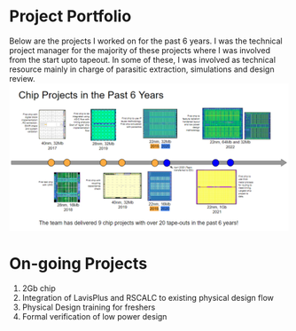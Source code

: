 # Project Portfolio
Below are the projects I worked on for the past 6 years. I was the technical project manager for the majority of these projects where I was involved from the start upto tapeout. In some of these, I was involved as technical resource mainly in charge of parasitic extraction, simulations and design review.
![](20230425213437.png)

# On-going Projects
1. 2Gb chip
2. Integration of LavisPlus and RSCALC to existing physical design flow
3. Physical Design training for freshers
4. Formal verification of low power design